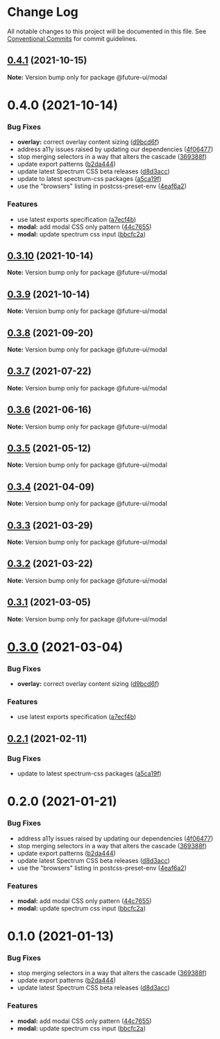 # Change Log

All notable changes to this project will be documented in this file.
See [Conventional Commits](https://conventionalcommits.org) for commit guidelines.

## [0.4.1](https://github.com/adobe/spectrum-web-components/compare/@future-ui/modal@0.4.0...@future-ui/modal@0.4.1) (2021-10-15)

**Note:** Version bump only for package @future-ui/modal





# 0.4.0 (2021-10-14)


### Bug Fixes

* **overlay:** correct overlay content sizing ([d9bcd6f](https://github.com/adobe/spectrum-web-components/commit/d9bcd6fd6b4eecae297c6e5cc5330e79a9e198ff))
* address a11y issues raised by updating our dependencies ([4f06477](https://github.com/adobe/spectrum-web-components/commit/4f0647782eea7fdd85560e1bcb2f8b892f30bc33))
* stop merging selectors in a way that alters the cascade ([369388f](https://github.com/adobe/spectrum-web-components/commit/369388f8cc147543891087991c569f849ddb9b38))
* update export patterns ([b2da444](https://github.com/adobe/spectrum-web-components/commit/b2da444359b4022ed3f61dedf563b5bacba42103))
* update latest Spectrum CSS beta releases ([d8d3acc](https://github.com/adobe/spectrum-web-components/commit/d8d3acc86de31e58219db6ba2a9d045b83cbe103))
* update to latest spectrum-css packages ([a5ca19f](https://github.com/adobe/spectrum-web-components/commit/a5ca19f67d5b3f0951667c4441d4d977bf1e0937))
* use the "browsers" listing in postcss-preset-env ([4eaf6a2](https://github.com/adobe/spectrum-web-components/commit/4eaf6a28f7b5eaf60487841d264d6d804ae675ce))


### Features

* use latest exports specification ([a7ecf4b](https://github.com/adobe/spectrum-web-components/commit/a7ecf4b6da7996f36a8a89f62cc2384709497008))
* **modal:** add modal CSS only pattern ([44c7655](https://github.com/adobe/spectrum-web-components/commit/44c765582baba6f751602f7b37a083dd5234e4df))
* **modal:** update spectrum css input ([bbcfc2a](https://github.com/adobe/spectrum-web-components/commit/bbcfc2a35a42fc3b81d3de17f216e4c872d3ac07))





## [0.3.10](https://github.com/adobe/spectrum-web-components/compare/@future-ui/modal@0.3.8...@future-ui/modal@0.3.10) (2021-10-14)

**Note:** Version bump only for package @future-ui/modal

## [0.3.9](https://github.com/adobe/spectrum-web-components/compare/@future-ui/modal@0.3.8...@future-ui/modal@0.3.9) (2021-10-14)

**Note:** Version bump only for package @future-ui/modal

## [0.3.8](https://github.com/adobe/spectrum-web-components/compare/@future-ui/modal@0.3.7...@future-ui/modal@0.3.8) (2021-09-20)

**Note:** Version bump only for package @future-ui/modal

## [0.3.7](https://github.com/adobe/spectrum-web-components/compare/@future-ui/modal@0.3.6...@future-ui/modal@0.3.7) (2021-07-22)

**Note:** Version bump only for package @future-ui/modal

## [0.3.6](https://github.com/adobe/spectrum-web-components/compare/@future-ui/modal@0.3.5...@future-ui/modal@0.3.6) (2021-06-16)

**Note:** Version bump only for package @future-ui/modal

## [0.3.5](https://github.com/adobe/spectrum-web-components/compare/@future-ui/modal@0.3.4...@future-ui/modal@0.3.5) (2021-05-12)

**Note:** Version bump only for package @future-ui/modal

## [0.3.4](https://github.com/adobe/spectrum-web-components/compare/@future-ui/modal@0.3.3...@future-ui/modal@0.3.4) (2021-04-09)

**Note:** Version bump only for package @future-ui/modal

## [0.3.3](https://github.com/adobe/spectrum-web-components/compare/@future-ui/modal@0.3.2...@future-ui/modal@0.3.3) (2021-03-29)

**Note:** Version bump only for package @future-ui/modal

## [0.3.2](https://github.com/adobe/spectrum-web-components/compare/@future-ui/modal@0.3.1...@future-ui/modal@0.3.2) (2021-03-22)

**Note:** Version bump only for package @future-ui/modal

## [0.3.1](https://github.com/adobe/spectrum-web-components/compare/@future-ui/modal@0.3.0...@future-ui/modal@0.3.1) (2021-03-05)

**Note:** Version bump only for package @future-ui/modal

# [0.3.0](https://github.com/adobe/spectrum-web-components/compare/@future-ui/modal@0.2.1...@future-ui/modal@0.3.0) (2021-03-04)

### Bug Fixes

-   **overlay:** correct overlay content sizing ([d9bcd6f](https://github.com/adobe/spectrum-web-components/commit/d9bcd6fd6b4eecae297c6e5cc5330e79a9e198ff))

### Features

-   use latest exports specification ([a7ecf4b](https://github.com/adobe/spectrum-web-components/commit/a7ecf4b6da7996f36a8a89f62cc2384709497008))

## [0.2.1](https://github.com/adobe/spectrum-web-components/compare/@future-ui/modal@0.2.0...@future-ui/modal@0.2.1) (2021-02-11)

### Bug Fixes

-   update to latest spectrum-css packages ([a5ca19f](https://github.com/adobe/spectrum-web-components/commit/a5ca19f67d5b3f0951667c4441d4d977bf1e0937))

# 0.2.0 (2021-01-21)

### Bug Fixes

-   address a11y issues raised by updating our dependencies ([4f06477](https://github.com/adobe/spectrum-web-components/commit/4f0647782eea7fdd85560e1bcb2f8b892f30bc33))
-   stop merging selectors in a way that alters the cascade ([369388f](https://github.com/adobe/spectrum-web-components/commit/369388f8cc147543891087991c569f849ddb9b38))
-   update export patterns ([b2da444](https://github.com/adobe/spectrum-web-components/commit/b2da444359b4022ed3f61dedf563b5bacba42103))
-   update latest Spectrum CSS beta releases ([d8d3acc](https://github.com/adobe/spectrum-web-components/commit/d8d3acc86de31e58219db6ba2a9d045b83cbe103))
-   use the "browsers" listing in postcss-preset-env ([4eaf6a2](https://github.com/adobe/spectrum-web-components/commit/4eaf6a28f7b5eaf60487841d264d6d804ae675ce))

### Features

-   **modal:** add modal CSS only pattern ([44c7655](https://github.com/adobe/spectrum-web-components/commit/44c765582baba6f751602f7b37a083dd5234e4df))
-   **modal:** update spectrum css input ([bbcfc2a](https://github.com/adobe/spectrum-web-components/commit/bbcfc2a35a42fc3b81d3de17f216e4c872d3ac07))

# 0.1.0 (2021-01-13)

### Bug Fixes

-   stop merging selectors in a way that alters the cascade ([369388f](https://github.com/adobe/spectrum-web-components/commit/369388f8cc147543891087991c569f849ddb9b38))
-   update export patterns ([b2da444](https://github.com/adobe/spectrum-web-components/commit/b2da444359b4022ed3f61dedf563b5bacba42103))
-   update latest Spectrum CSS beta releases ([d8d3acc](https://github.com/adobe/spectrum-web-components/commit/d8d3acc86de31e58219db6ba2a9d045b83cbe103))

### Features

-   **modal:** add modal CSS only pattern ([44c7655](https://github.com/adobe/spectrum-web-components/commit/44c765582baba6f751602f7b37a083dd5234e4df))
-   **modal:** update spectrum css input ([bbcfc2a](https://github.com/adobe/spectrum-web-components/commit/bbcfc2a35a42fc3b81d3de17f216e4c872d3ac07))

